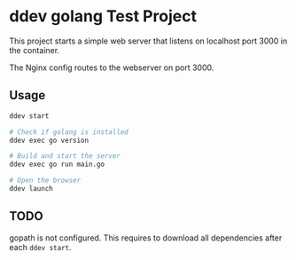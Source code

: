 # ddev golang Test Project

This project starts a simple web server that listens on localhost port 3000 in the container.

The Nginx config routes to the webserver on port 3000.

## Usage

```bash
ddev start

# Check if golang is installed
ddev exec go version

# Build and start the server
ddev exec go run main.go

# Open the browser
ddev launch
```

## TODO

gopath is not configured. This requires to download all dependencies
after each `ddev start`.
